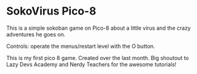 # SokoVirus Pico-8
 
This is a simple sokoban game on Pico-8 about a little virus and the crazy adventures he goes on.

Controls:
operate the menus/restart level with the O button.
 
This is my first pico 8 game. Created over the last month. Big shoutout to Lazy Devs Academy and Nerdy Teachers for the awesome tutorials!
